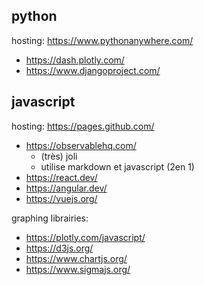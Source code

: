 

## python

hosting: https://www.pythonanywhere.com/

- https://dash.plotly.com/
- https://www.djangoproject.com/

## javascript

hosting: https://pages.github.com/

- https://observablehq.com/
    - (très) joli
    - utilise markdown et javascript (2en 1)
- https://react.dev/
- https://angular.dev/
- https://vuejs.org/

graphing librairies:

- https://plotly.com/javascript/
- https://d3js.org/
- https://www.chartjs.org/
- https://www.sigmajs.org/





